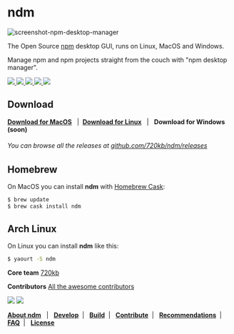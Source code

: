 # ndm

![screenshot-npm-desktop-manager](http://i.imgur.com/lJnz58l.png)


The Open Source <a href="https://npmjs.com/" target="_blank">npm</a> desktop GUI, runs on Linux, MacOS and Windows.

Manage npm and npm projects straight from the couch with "npm desktop manager".

<a href="https://github.com/720kb/ndm/releases" target="_blank">
<img src="https://img.shields.io/github/release/720kb/ndm.svg"/>
</a>
<a href="https://travis-ci.org/720kb/ndm/builds" target="_blank">
<img src="https://img.shields.io/travis/720kb/ndm.svg"/>
</a>
<a href="https://ci.appveyor.com/project/45kb/ndm">
<img src="https://ci.appveyor.com/api/projects/status/vy3sacfvob6gteek?svg=true"/>
</a>
<a href="https://720kb.github.io/ndm/" target="_blank">
<img src="https://img.shields.io/github/downloads/720kb/ndm/total.svg"/>
</a>
<a href="https://gitter.im/720kb/ndm" target="_blank">
<img src="https://img.shields.io/gitter/room/ndm/ndm.js.svg"/>
</a>

## Download
**[Download for MacOS](https://720kb.github.io/ndm#mac)**  &nbsp; | &nbsp;**[Download for Linux](https://720kb.github.io/ndm#linux)** &nbsp; | &nbsp; **Download for Windows (soon)**

###### You can browse all the releases at [github.com/720kb/ndm/releases](https://github.com/720kb/ndm/releases)



## Homebrew

On MacOS you can install **ndm** with [Homebrew Cask](https://caskroom.github.io/):

```bash
$ brew update
$ brew cask install ndm
```

## Arch Linux

On Linux you can install **ndm** like this:

```bash
$ yaourt -S ndm
```

**Core team** 
[720kb](https://720kb.net) 

**Contributors** [All the awesome contributors](https://github.com/720kb/ndm/graphs/contributors)

<a href="https://opencollective.com/ndm/backer/0/website" target="_blank"><img src="https://opencollective.com/ndm/backer/0/avatar.svg"></a> <a href="https://opencollective.com/ndm/sponsor/0/website" target="_blank"><img src="https://opencollective.com/ndm/sponsor/0/avatar.svg"></a>

<p>
<b><a href="https://github.com/720kb/ndm/blob/master/doc/ABOUT.md">About ndm</a></b> &nbsp; 
  |
  &nbsp; <b><a href="https://github.com/720kb/ndm/blob/master/doc/DEVELOP.md">Develop</a></b>&nbsp;  |
  &nbsp; <b><a href="https://github.com/720kb/ndm/blob/master/doc/BUILD.md">Build</a></b>&nbsp; 
  |
  &nbsp; <b><a href="https://github.com/720kb/ndm/blob/master/doc/CONTRIBUTE.md">Contribute</a></b>&nbsp; 
  |
  &nbsp; <b><a href="https://github.com/720kb/ndm/blob/master/doc/RECOMMENDATIONS.md">Recommendations</a></b>&nbsp; 
  |
  &nbsp; <b><a href="https://github.com/720kb/ndm/blob/master/doc/FAQ.md">FAQ</a></b>&nbsp; 
  |
  &nbsp; <b><a href="https://github.com/720kb/ndm/blob/master/LICENSE.md">License</a></b>
  </p>
